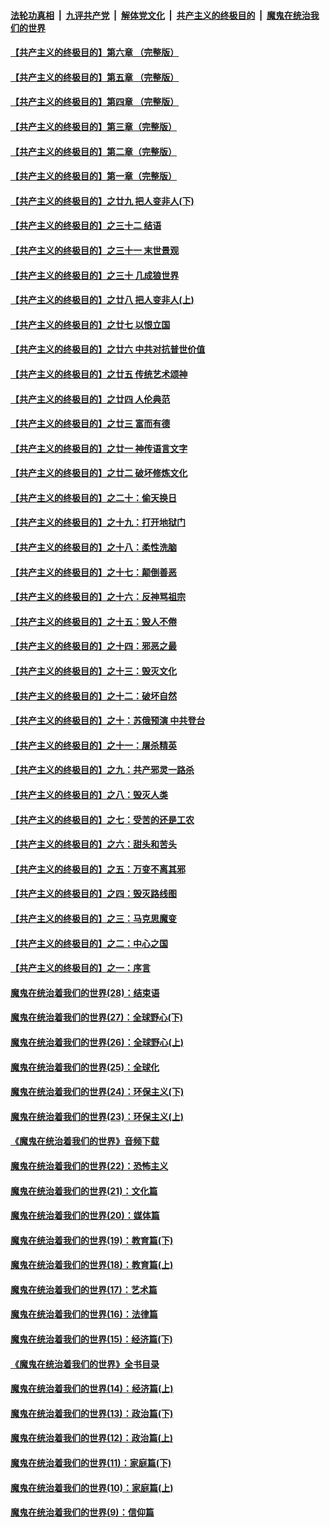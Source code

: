 ####  [法轮功真相](../../../../basic/blob/master/README.md?t=09081626) &nbsp;|&nbsp; [九评共产党](../../../../9ping.md/blob/master/README.md?t=09081626) &nbsp;|&nbsp; [解体党文化](../../../../jtdwh.md/blob/master/README.md?t=09081626)  &nbsp;|&nbsp; [共产主义的终极目的](../../../../gczydzjmd.md/blob/master/README.md?t=09081626) &nbsp;|&nbsp; [魔鬼在统治我们的世界](../../../../mgztzwmdsj.md/blob/master/README.md?t=09081626) 

#### [【共产主义的终极目的】第六章 （完整版）](../pages/nsc422/n11428913.md?t=09081626) 

#### [【共产主义的终极目的】第五章 （完整版）](../pages/nsc422/n11428912.md?t=09081626) 

#### [【共产主义的终极目的】第四章 （完整版）](../pages/nsc422/n11428907.md?t=09081626) 

#### [【共产主义的终极目的】第三章（完整版）](../pages/nsc422/n11428848.md?t=09081626) 

#### [【共产主义的终极目的】第二章（完整版）](../pages/nsc422/n11428831.md?t=09081626) 

#### [【共产主义的终极目的】第一章（完整版）](../pages/nsc422/n11417651.md?t=09081626) 

#### [【共产主义的终极目的】之廿九 把人变非人(下)](../pages/nsc422/n11344140.md?t=09081626) 

#### [【共产主义的终极目的】之三十二 结语](../pages/nsc422/n11360535.md?t=09081626) 

#### [【共产主义的终极目的】之三十一 末世景观](../pages/nsc422/n11351129.md?t=09081626) 

#### [【共产主义的终极目的】之三十 几成狼世界](../pages/nsc422/n11348280.md?t=09081626) 

#### [【共产主义的终极目的】之廿八 把人变非人(上)](../pages/nsc422/n11340492.md?t=09081626) 

#### [【共产主义的终极目的】之廿七 以恨立国](../pages/nsc422/n11336944.md?t=09081626) 

#### [【共产主义的终极目的】之廿六 中共对抗普世价值](../pages/nsc422/n11324785.md?t=09081626) 

#### [【共产主义的终极目的】之廿五 传统艺术颂神](../pages/nsc422/n11296396.md?t=09081626) 

#### [【共产主义的终极目的】之廿四 人伦典范](../pages/nsc422/n11296397.md?t=09081626) 

#### [【共产主义的终极目的】之廿三 富而有德](../pages/nsc422/n11283598.md?t=09081626) 

#### [【共产主义的终极目的】之廿一 神传语言文字](../pages/nsc422/n11263265.md?t=09081626) 

#### [【共产主义的终极目的】之廿二 破坏修炼文化](../pages/nsc422/n11245728.md?t=09081626) 

#### [【共产主义的终极目的】之二十：偷天换日](../pages/nsc422/n11238846.md?t=09081626) 

#### [【共产主义的终极目的】之十九：打开地狱门](../pages/nsc422/n11206376.md?t=09081626) 

#### [【共产主义的终极目的】之十八：柔性洗脑](../pages/nsc422/n11199994.md?t=09081626) 

#### [【共产主义的终极目的】之十七：颠倒善恶](../pages/nsc422/n11179782.md?t=09081626) 

#### [【共产主义的终极目的】之十六：反神骂祖宗](../pages/nsc422/n11166798.md?t=09081626) 

#### [【共产主义的终极目的】之十五：毁人不倦](../pages/nsc422/n11166792.md?t=09081626) 

#### [【共产主义的终极目的】之十四：邪恶之最](../pages/nsc422/n11150249.md?t=09081626) 

#### [【共产主义的终极目的】之十三：毁灭文化](../pages/nsc422/n11135227.md?t=09081626) 

#### [【共产主义的终极目的】之十二：破坏自然](../pages/nsc422/n11135214.md?t=09081626) 

#### [【共产主义的终极目的】之十：苏俄预演 中共登台](../pages/nsc422/n11118424.md?t=09081626) 

#### [【共产主义的终极目的】之十一：屠杀精英](../pages/nsc422/n11118442.md?t=09081626) 

#### [【共产主义的终极目的】之九：共产邪灵一路杀](../pages/nsc422/n11114139.md?t=09081626) 

#### [【共产主义的终极目的】之八：毁灭人类](../pages/nsc422/n11108503.md?t=09081626) 

#### [【共产主义的终极目的】之七：受苦的还是工农](../pages/nsc422/n11101809.md?t=09081626) 

#### [【共产主义的终极目的】之六：甜头和苦头](../pages/nsc422/n11096971.md?t=09081626) 

#### [【共产主义的终极目的】之五：万变不离其邪](../pages/nsc422/n11091285.md?t=09081626) 

#### [【共产主义的终极目的】之四：毁灭路线图](../pages/nsc422/n11086284.md?t=09081626) 

#### [【共产主义的终极目的】之三：马克思魔变](../pages/nsc422/n11061941.md?t=09081626) 

#### [【共产主义的终极目的】之二：中心之国](../pages/nsc422/n11047728.md?t=09081626) 

#### [【共产主义的终极目的】之一：序言](../pages/nsc422/n11086077.md?t=09081626) 

#### [魔鬼在统治着我们的世界(28)：结束语](../pages/nsc422/n10936246.md?t=09081626) 

#### [魔鬼在统治着我们的世界(27)：全球野心(下)](../pages/nsc422/n10928319.md?t=09081626) 

#### [魔鬼在统治着我们的世界(26)：全球野心(上)](../pages/nsc422/n10900318.md?t=09081626) 

#### [魔鬼在统治着我们的世界(25)：全球化](../pages/nsc422/n10788205.md?t=09081626) 

#### [魔鬼在统治着我们的世界(24)：环保主义(下)](../pages/nsc422/n10695307.md?t=09081626) 

#### [魔鬼在统治着我们的世界(23)：环保主义(上)](../pages/nsc422/n10688613.md?t=09081626) 

#### [《魔鬼在统治着我们的世界》音频下载](../pages/nsc422/n10635553.md?t=09081626) 

#### [魔鬼在统治着我们的世界(22)：恐怖主义](../pages/nsc422/n10614727.md?t=09081626) 

#### [魔鬼在统治着我们的世界(21)：文化篇](../pages/nsc422/n10597706.md?t=09081626) 

#### [魔鬼在统治着我们的世界(20)：媒体篇](../pages/nsc422/n10586579.md?t=09081626) 

#### [魔鬼在统治着我们的世界(19)：教育篇(下)](../pages/nsc422/n10564808.md?t=09081626) 

#### [魔鬼在统治着我们的世界(18)：教育篇(上)](../pages/nsc422/n10526970.md?t=09081626) 

#### [魔鬼在统治着我们的世界(17)：艺术篇](../pages/nsc422/n10499093.md?t=09081626) 

#### [魔鬼在统治着我们的世界(16)：法律篇](../pages/nsc422/n10485969.md?t=09081626) 

#### [魔鬼在统治着我们的世界(15)：经济篇(下)](../pages/nsc422/n10469975.md?t=09081626) 

#### [《魔鬼在统治着我们的世界》全书目录](../pages/nsc422/n10464261.md?t=09081626) 

#### [魔鬼在统治着我们的世界(14)：经济篇(上)](../pages/nsc422/n10457370.md?t=09081626) 

#### [魔鬼在统治着我们的世界(13)：政治篇(下)](../pages/nsc422/n10448270.md?t=09081626) 

#### [魔鬼在统治着我们的世界(12)：政治篇(上)](../pages/nsc422/n10444576.md?t=09081626) 

#### [魔鬼在统治着我们的世界(11)：家庭篇(下)](../pages/nsc422/n10440961.md?t=09081626) 

#### [魔鬼在统治着我们的世界(10)：家庭篇(上)](../pages/nsc422/n10435448.md?t=09081626) 

#### [魔鬼在统治着我们的世界(9)：信仰篇](../pages/nsc422/n10432159.md?t=09081626) 

